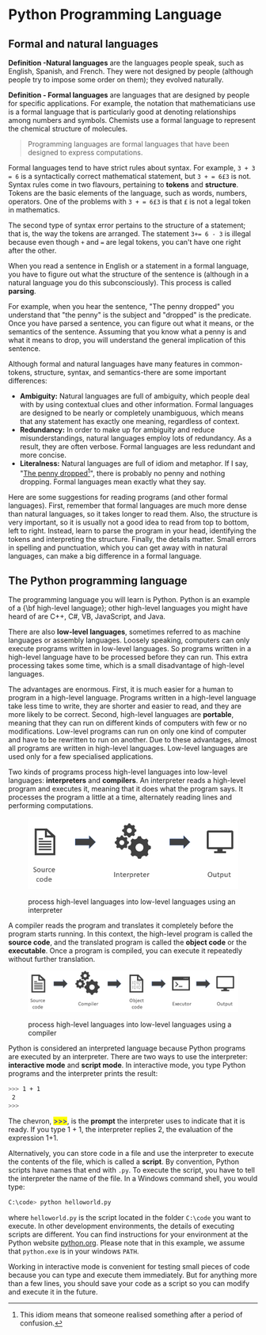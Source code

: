 # Python Programming Language

## Formal and natural languages

**Definition -Natural languages** are the languages people speak, such as English, Spanish, and French. They were not designed by people (although people try to impose some order on them); they evolved naturally.

**Definition - Formal languages** are languages that are designed by people for specific applications. For example, the notation that mathematicians use is a formal language that is particularly good at denoting relationships among numbers and symbols. Chemists use a formal language to represent the chemical structure of molecules.

> Programming languages are formal languages that have been designed to express computations.

Formal languages tend to have strict rules about syntax. For example, `3 + 3 = 6` is a syntactically correct mathematical statement, but `3 + = 6£3` is not. Syntax rules come in two flavours, pertaining to **tokens** and **structure**. Tokens are the basic elements of the language, such as words, numbers, operators. One of the problems with `3 + = 6£3` is that `£` is not a legal token in mathematics.

The second type of syntax error pertains to the structure of a statement; that is, the way the tokens are arranged. The statement `3+= 6 - 3` is illegal because even though `+` and `=` are legal tokens, you can't have one right after the other.

When you read a sentence in English or a statement in a formal language, you have to figure out what the structure of the sentence is (although in a natural language you do this subconsciously). This process is called **parsing**.

For example, when you hear the sentence, "The penny dropped" you understand that "the penny" is the subject and "dropped" is the predicate. Once you have parsed a sentence, you can figure out what it means, or the semantics of the sentence. Assuming that you know what a penny is and what it means to drop, you will understand the general implication of this sentence.

Although formal and natural languages have many features in common-tokens, structure, syntax, and semantics-there are some important differences:

* **Ambiguity:** Natural languages are full of ambiguity, which people deal with by using contextual clues and other information. Formal languages are designed to be nearly or completely unambiguous, which means that any statement has exactly one meaning, regardless of context.
* **Redundancy:** In order to make up for ambiguity and reduce misunderstandings, natural languages employ lots of redundancy. As a result, they are often verbose. Formal languages are less redundant and more concise.
* **Literalness:** Natural languages are full of idiom and metaphor. If I say, "[The penny dropped](#user-content-fn-1)[^1]", there is probably no penny and nothing dropping. Formal languages mean exactly what they say.

Here are some suggestions for reading programs (and other formal languages). First, remember that formal languages are much more dense than natural languages, so it takes longer to read them. Also, the structure is very important, so it is usually not a good idea to read from top to bottom, left to right. Instead, learn to parse the program in your head, identifying the tokens and interpreting the structure. Finally, the details matter. Small errors in spelling and punctuation, which you can get away with in natural languages, can make a big difference in a formal language.

## The Python programming language

The programming language you will learn is Python. Python is an example of a {\bf high-level language}; other high-level languages you might have heard of are C++, C#, VB, JavaScript, and Java.

There are also **low-level languages**, sometimes referred to as machine languages or assembly languages. Loosely speaking, computers can only execute programs written in low-level languages. So programs written in a high-level language have to be processed before they can run. This extra processing takes some time, which is a small disadvantage of high-level languages.

The advantages are enormous. First, it is much easier for a human to program in a high-level language. Programs written in a high-level language take less time to write, they are shorter and easier to read, and they are more likely to be correct. Second, high-level languages are **portable**, meaning that they can run on different kinds of computers with few or no modifications. Low-level programs can run on only one kind of computer and have to be rewritten to run on another. Due to these advantages, almost all programs are written in high-level languages. Low-level languages are used only for a few specialised applications.

Two kinds of programs process high-level languages into low-level languages: **interpreters** and **compilers**. An interpreter reads a high-level program and executes it, meaning that it does what the program says. It processes the program a little at a time, alternately reading lines and performing computations.

<figure><img src="../.gitbook/assets/interpreter.png" alt="" width="475"><figcaption><p>process high-level languages into low-level languages using an interpreter</p></figcaption></figure>

A compiler reads the program and translates it completely before the program starts running. In this context, the high-level program is called the **source code**, and the translated program is called the **object code** or the **executable**. Once a program is compiled, you can execute it repeatedly without further translation.

<figure><img src="../.gitbook/assets/compiler.png" alt="" width="563"><figcaption><p>process high-level languages into low-level languages using a compiler</p></figcaption></figure>

Python is considered an interpreted language because Python programs are executed by an interpreter. There are two ways to use the interpreter: **interactive mode** and **script mode**. In interactive mode, you type Python programs and the interpreter prints the result:

```bash
>>> 1 + 1
 2
>>>
```

The chevron, <mark style="color:blue;">>>></mark>, is the **prompt** the interpreter uses to indicate that it is ready. If you type 1 + 1, the interpreter replies 2, the evaluation of the expression 1+1.

Alternatively, you can store code in a file and use the interpreter to execute the contents of the file, which is called a **script**. By convention, Python scripts have names that end with `.py`. To execute the script, you have to tell the interpreter the name of the file. In a Windows command shell, you would type:

```bash
C:\code> python helloworld.py
```

where `helloworld.py` is the script located in the folder `C:\code` you want to execute. In other development environments, the details of executing scripts are different. You can find instructions for your environment at the Python website [python.org](https://www.python.org). Please note that in this example, we assume that `python.exe` is in your windows `PATH`.

Working in interactive mode is convenient for testing small pieces of code because you can type and execute them immediately. But for anything more than a few lines, you should save your code as a script so you can modify and execute it in the future.

[^1]: This idiom means that someone realised something after a period of confusion.
